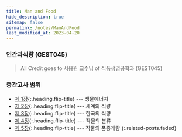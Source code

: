 ```yaml
---
title: Man and Food
hide_description: true
sitemap: false
permalink: /notes/ManAndFood
last_modified_at: 2023-04-20
---
```


### 인간과식량 (GEST045)

> All Credit goes to 서용원 교수님 of 식품생명공학과 (GEST045)

### 중간고사 범위

- [제 1장]{:.heading.flip-title} --- 생물에너지
- [제 2장]{:.heading.flip-title} --- 세계의 식량
- [제 3장]{:.heading.flip-title} --- 한국의 식량
- [제 4장]{:.heading.flip-title} --- 작물의 분류
- [제 5장]{:.heading.flip-title} --- 작물의 품종개량
{:.related-posts.faded}

[제 1장]: ./_posts/2023-03-13-Chapter1.md
[제 2장]: ./_posts/2023-03-20-Chapter2.md
[제 3장]: ./_posts/2023-03-21-Chapter3.md
[제 4장]: ./_posts/2023-03-21-Chapter4.md
[제 5장]: ./_posts/2023-03-27-Chapter5.md
